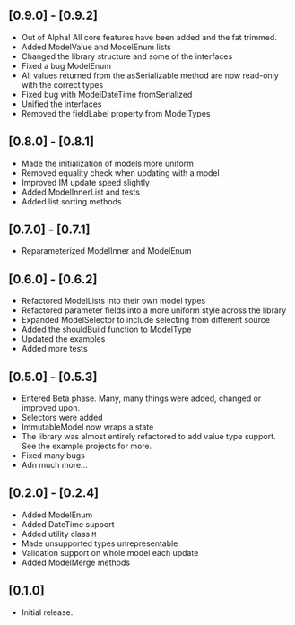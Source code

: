 ## [0.9.0] - [0.9.2]

- Out of Alpha! All core features have been added and the fat trimmed.
- Added ModelValue and ModelEnum lists
- Changed the library structure and some of the interfaces
- Fixed a bug ModelEnum
- All values returned from the asSerializable method are now read-only with the correct types
- Fixed bug with ModelDateTime fromSerialized
- Unified the interfaces
- Removed the fieldLabel property from ModelTypes

## [0.8.0] - [0.8.1]

- Made the initialization of models more uniform
- Removed equality check when updating with a model
- Improved IM update speed slightly
- Added ModelInnerList and tests
- Added list sorting methods

## [0.7.0] - [0.7.1]

- Reparameterized ModelInner and ModelEnum

## [0.6.0] - [0.6.2]

- Refactored ModelLists into their own model types
- Refactored parameter fields into a more uniform style across the library
- Expanded ModelSelector to include selecting from different source
- Added the shouldBuild function to ModelType
- Updated the examples
- Added more tests

## [0.5.0] - [0.5.3]

- Entered Beta phase. Many, many things were added, changed or improved upon.
- Selectors were added
- ImmutableModel now wraps a state
- The library was almost entirely refactored to add value type support. See the example projects for more.
- Fixed many bugs
- Adn much more...

## [0.2.0] - [0.2.4]

- Added ModelEnum
- Added DateTime support
- Added utility class `M`
- Made unsupported types unrepresentable
- Validation support on whole model each update
- Added ModelMerge methods

## [0.1.0]

- Initial release.
